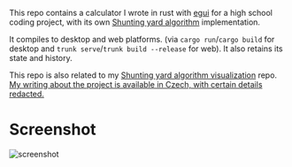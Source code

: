 This repo contains a calculator I wrote in rust with [egui](https://egui.rs) for a high school coding project, with its own [Shunting yard algorithm](https://en.wikipedia.org/wiki/Shunting_yard_algorithm) implementation.

It compiles to desktop and web platforms. (via `cargo run`/`cargo build` for desktop and `trunk serve`/`trunk build --release` for web). It also retains its state and history.

This repo is also related to my [Shunting yard algorithm visualization](https://github.com/ahi6/shunting_yard_visualization) repo. [My writing about the project is available in Czech, with certain details redacted.](https://github.com/user-attachments/files/20759486/Seminarka___Pokrocila_kalkulacka.pdf)


# Screenshot
![screenshot](https://github.com/user-attachments/assets/52a5f74e-50f7-4fd5-a598-45a210403a9c)
